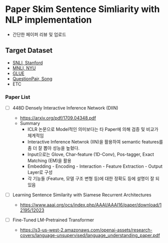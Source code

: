 # Paper Skim Sentence Simliarity with NLP implementation
+ 간단한 페이퍼 리뷰 및 업로드

## Target Dataset

+ [SNLI, Stanford](https://nlp.stanford.edu/projects/snli/)
+ [MNLI, NYU](https://www.nyu.edu/projects/bowman/multinli/)
+ [GLUE](https://gluebenchmark.com/leaderboard)
+ [QuestionPair, Song](https://github.com/songys/Question_pair)
+ ETC

### Paper List
* [ ] 448D Densely Interactive Inference Network (DIIN)
	+ https://arxiv.org/pdf/1709.04348.pdf
    + Summary
        + ICLR 논문으로 Model적인 의미보다는 타 Paper에 의해 검증 및 비교가 체계적임
        + Interactive Inference Netwrok (IIN)을 활용하여 semantic features를 좀 더 잘 뽑아 성능을 높혔다.
        + Input으로는 Glove, Char-feature (1D-Conv), Pos-tagger, Exact Matching (EM)을 활용
        + Embedding - Encoding - Interaction - Feature Extraction - Output Layer로 구성
        + 각 기능들 (Feature, 모델 구조 변형 등)에 대한 정확도 등에 설명이 잘 되있음


* [ ] Learning Sentence Similarity with Siamese Recurrent Architectures
	+ https://www.aaai.org/ocs/index.php/AAAI/AAAI16/paper/download/12195/12023
* [ ] Fine-Tuned LM-Pretrained Transformer
	+ https://s3-us-west-2.amazonaws.com/openai-assets/research-covers/language-unsupervised/language_understanding_paper.pdf
